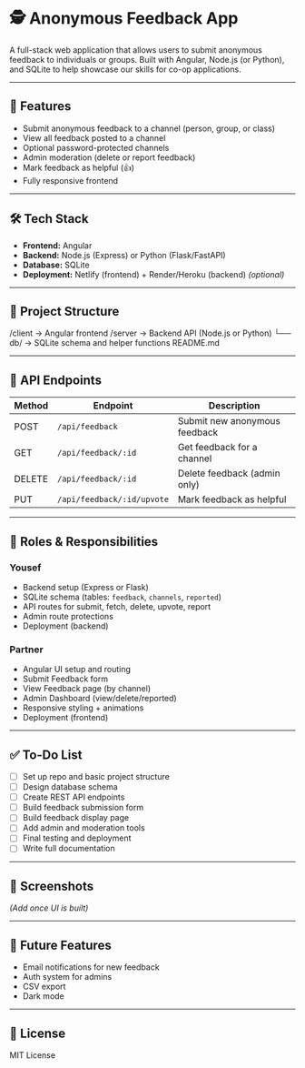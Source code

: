 # 🕵️ Anonymous Feedback App

A full-stack web application that allows users to submit anonymous feedback to individuals or groups. Built with Angular, Node.js (or Python), and SQLite to help showcase our skills for co-op applications.

---

## 🚀 Features

- Submit anonymous feedback to a channel (person, group, or class)
- View all feedback posted to a channel
- Optional password-protected channels
- Admin moderation (delete or report feedback)
- Mark feedback as helpful (👍)
- Fully responsive frontend

---

## 🛠️ Tech Stack

- **Frontend:** Angular
- **Backend:** Node.js (Express) or Python (Flask/FastAPI)
- **Database:** SQLite
- **Deployment:** Netlify (frontend) + Render/Heroku (backend) *(optional)*

---

## 📁 Project Structure

/client → Angular frontend
/server → Backend API (Node.js or Python)
└── db/ → SQLite schema and helper functions
README.md


---

## 🧪 API Endpoints

| Method | Endpoint               | Description                       |
|--------|------------------------|-----------------------------------|
| POST   | `/api/feedback`        | Submit new anonymous feedback     |
| GET    | `/api/feedback/:id`    | Get feedback for a channel        |
| DELETE | `/api/feedback/:id`    | Delete feedback (admin only)      |
| PUT    | `/api/feedback/:id/upvote` | Mark feedback as helpful     |

---

## 👥 Roles & Responsibilities

### **Yousef**
- Backend setup (Express or Flask)
- SQLite schema (tables: `feedback`, `channels`, `reported`)
- API routes for submit, fetch, delete, upvote, report
- Admin route protections
- Deployment (backend)

### **Partner**
- Angular UI setup and routing
- Submit Feedback form
- View Feedback page (by channel)
- Admin Dashboard (view/delete/reported)
- Responsive styling + animations
- Deployment (frontend)

---

## ✅ To-Do List

- [ ] Set up repo and basic project structure
- [ ] Design database schema
- [ ] Create REST API endpoints
- [ ] Build feedback submission form
- [ ] Build feedback display page
- [ ] Add admin and moderation tools
- [ ] Final testing and deployment
- [ ] Write full documentation

---

## 📸 Screenshots

*(Add once UI is built)*

---

## 🧠 Future Features

- Email notifications for new feedback
- Auth system for admins
- CSV export
- Dark mode

---

## 📄 License

MIT License
